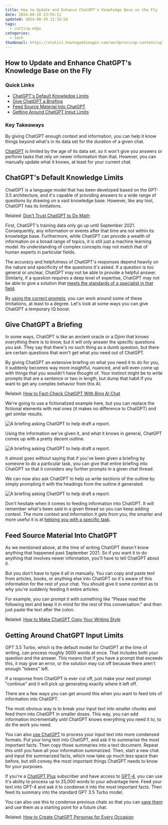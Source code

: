 ```yaml
---
title: How to Update and Enhance ChatGPT's Knowledge Base on the Fly
date: 2024-08-28 23:55:11
updated: 2024-08-29 11:34:54
tags:
  - cutting-edge
categories:
  - tech
thumbnail: https://static1.howtogeekimages.com/wordpress/wp-content/uploads/2023/03/52677235820_e184836b8e_o-1.jpg
---
```


## How to Update and Enhance ChatGPT's Knowledge Base on the Fly

### Quick Links

* [ChatGPT's Default Knowledge Limits](https://techno-recovery.techidaily.com/solutions-for-resolving-d3dx92/)
* [Give ChatGPT a Briefing](https://driver-install.techidaily.com/how-to-update-microsoft-mouse-driver-in-windows/)
* [Feed Source Material Into ChatGPT](https://android-pokemon-go.techidaily.com/in-2024-pokemon-go-cooldown-chart-on-lava-yuva-2-drfone-by-drfone-virtual-android/)
* [Getting Around ChatGPT Input Limits](https://facebook-videos.techidaily.com/updated-the-ultimate-guide-to-downloading-facebook-stories-anywhere/)

### Key Takeaways

 By giving ChatGPT enough context and information, you can help it know things beyond what's in its data set for the duration of a given chat.

[ChatGPT](https://smart-video-editing.techidaily.com/new-how-to-find-free-sites-for-sound-effect-and-add-them-in-final-cut-pro-for-2024/) is limited by the age of its data set, so it won't give you answers or perform tasks that rely on newer information than that. However, you can manually update what it knows, at least for your current chat.

##  ChatGPT's Default Knowledge Limits

 ChatGPT is a language model that has been developed based on the GPT-3.5 architecture, and it's capable of providing answers to a wide range of questions by drawing on a vast knowledge base. However, like any tool, ChatGPT has its limitations.

Related: [Don't Trust ChatGPT to Do Math](https://win-blog.techidaily.com/1722998864296-persistently-unresponsive-heres-how-to-fix-the-latest-freezing-issues-in-new-world/) 

 First, ChatGPT's training data only go up until September 2021\. Consequently, any information or events after that time are not within its knowledge base. Furthermore, while ChatGPT can provide a wealth of information on a broad range of topics, it is still just a machine learning model. Its understanding of complex concepts may not match that of human experts in particular fields.

 The accuracy and helpfulness of ChatGPT's responses depend heavily on the nature and specificity of the questions it's asked. If a question is too general or unclear, ChatGPT may not be able to provide a helpful answer. Similarly, if a question requires a deep level of expertise, ChatGPT may not be able to give a solution that [meets the standards of a specialist in that field](https://facebook-video-footage.techidaily.com/new-2024-approved-how-to-add-logowatermark-to-youtube-video/).

 By [using the correct prompts](https://fake-location.techidaily.com/in-2024-6-ways-to-change-spotify-location-on-your-realme-v30t-drfone-by-drfone-virtual-android/), you can work around some of these limitations, at least to a degree. Let's look at some ways you can give ChatGPT a temporary IQ boost.

##  Give ChatGPT a Briefing

 In some ways, ChatGPT is like an ancient oracle or a Djinn that knows everything there is to know, but it will only answer the specific questions you ask. They say that there's no such thing as a dumb question, but there are certain questions that won't get what you need out of ChatGPT.

 By giving ChatGPT an extensive briefing on what you need it to do for you, it suddenly becomes way more insightful, nuanced, and will even come up with things that you wouldn't have thought of. Your instinct might be to write prompts that are a sentence or two in length, but dump that habit if you want to get any complex behavior from this AI.

Related: [How to Fact-Check ChatGPT With Bing AI Chat](https://facebook-video-footage.techidaily.com/new-2024-approved-how-to-add-logowatermark-to-youtube-video/) 

 We're going to use a fictionalized example here, but you can replace the fictional elements with real ones (it makes no difference to ChatGPT) and get similar results.

![A briefing asking ChatGPT to help draft a report.](https://static1.howtogeekimages.com/wordpress/wp-content/uploads/2023/03/Screenshot-2023-03-31-at-17.39.43.png) 

 Using the information we've given it, and what it knows in general, ChatGPT comes up with a pretty decent outline.

![A briefing asking ChatGPT to help draft a report.](https://static1.howtogeekimages.com/wordpress/wp-content/uploads/2023/03/Screenshot-2023-03-31-at-17.39.43.png) 

 It almost goes without saying that if you've been given a briefing by someone to do a particular task, you can give that entire briefing into ChatGPT so that it considers any further prompts in a given chat thread.

 We can now also ask ChatGPT to help us write sections of the outline by simply prompting it with the headings from the outline it generated.

![A briefing asking ChatGPT to help draft a report.](https://static1.howtogeekimages.com/wordpress/wp-content/uploads/2023/03/Screenshot-2023-03-31-at-17.39.43.png) 

 Don't hesitate when it comes to feeding information into ChatGPT. It will remember what's been said in a given thread so you can keep adding context. The more context and information it gets from you, the smarter and more useful it is at [helping you with a specific task](https://solve-manuals.techidaily.com/boost-your-sites-analytics-using-our-advanced-cookiebot-technology/).

##  Feed Source Material Into ChatGPT

 As we mentioned above, at the time of writing ChatGPT doesn't know anything that happened past September 2021\. So if you want it to do anything that involves newer information, you'll have to tell ChatGPT about it.

 But you don't have to type it all in manually. You can copy and paste text from articles, books, or anything else into ChatGPT so it's aware of this information for the rest of your chat. You should give it some context as to why you're suddenly feeding it entire articles.

 For example, you can prompt it with something like "Please read the following text and keep it in mind for the rest of this conversation:" and then just paste the text after the colon.

Related: [How to Make ChatGPT Copy Your Writing Style](https://solve-manuals.techidaily.com/boost-your-sites-analytics-using-our-advanced-cookiebot-technology/) 

##  Getting Around ChatGPT Input Limits

 GPT 3.5 Turbo, which is the default model for ChatGPT at the time of writing, can process roughly 3000 words at once. That includes both your question and the answer. This means that if you have a prompt that exceeds this, it may give an error, or the solution may cut off because there aren't enough "tokens" left.

 If a response from ChatGPT is ever cut off, just make your next prompt "continue" and it will pick up generating exactly where it left off. 

 There are a few ways you can get around this when you want to feed lots of information into ChatGPT.

 The most obvious way is to break your input text into smaller chunks and feed them into ChatGPT in smaller doses. This way, you can add information incrementally until ChatGPT knows everything you need it to, to do the work you need.

 You can also [use ChatGPT](https://extra-resources.techidaily.com/new-capture-clarity-editing-insights-for-professional-results/) to process your input text into more condensed formats. Put your long text into ChatGPT, and ask it to summarise the most important facts. Then copy those summaries into a text document. Repeat this until you have all your information summarized. Then, start a new chat and input the summarized facts, which now take up much less space than before, but still convey the most important things ChatGPT needs to know for your purposes.

 If you're a [ChatGPT Plus](https://openai.com/blog/chatgpt-plus) subscriber and have access to [GPT-4](https://pokemon-go-android.techidaily.com/in-2024-15-best-strongest-pokemon-to-use-in-pokemon-go-pvp-leagues-for-honor-x50i-drfone-by-drfone-virtual-android/), you can use it's ability to process up to 25,000 words to your advantage here. Feed your text into GPT-4 and ask it to condense it into the most important facts. Then feed its summary into the standard GPT 3.5 Turbo model.

 You can also use this to condense previous chats so that you can [save them](https://some-guidance.techidaily.com/new-the-ultimate-clock-companion-for-wedding-planners-and-couples/) and use them as a starting point for a future chat.

Related: [How to Create ChatGPT Personas for Every Occasion](https://vp-tips.techidaily.com/different-versions-of-windowed-movie-crafting-for-2024/)

<ins class="adsbygoogle"
     style="display:block"
     data-ad-format="autorelaxed"
     data-ad-client="ca-pub-7571918770474297"
     data-ad-slot="1223367746"></ins>



<ins class="adsbygoogle"
     style="display:block"
     data-ad-client="ca-pub-7571918770474297"
     data-ad-slot="8358498916"
     data-ad-format="auto"
     data-full-width-responsive="true"></ins>
